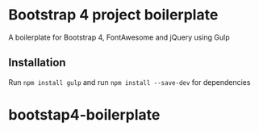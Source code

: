 # Bootstrap 4 project boilerplate

A boilerplate for Bootstrap 4, FontAwesome and jQuery using Gulp


## Installation

Run `npm install gulp` and run `npm install --save-dev` for dependencies
# bootstap4-boilerplate
